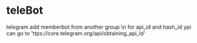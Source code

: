 # teleBot
telegram add memberbot from another group \n
for api_id and hash_id ypi can go to 'ttps://core.telegram.org/api/obtaining_api_id'
